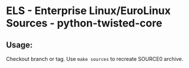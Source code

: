 # ELS - Enterprise Linux/EuroLinux Sources - python-twisted-core
 
## Usage:
  Checkout branch or tag. Use `make sources` to recreate  SOURCE0 archive.
